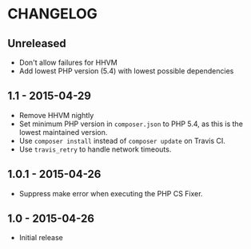 # CHANGELOG

## Unreleased

* Don't allow failures for HHVM
* Add lowest PHP version (5.4) with lowest possible dependencies

## 1.1 - 2015-04-29

* Remove HHVM nightly
* Set minimum PHP version in `composer.json` to PHP 5.4, as this is the lowest maintained version.
* Use `composer install` instead of `composer update` on Travis CI.
* Use `travis_retry` to handle network timeouts.

## 1.0.1 - 2015-04-26

* Suppress make error when executing the PHP CS Fixer. 

## 1.0 - 2015-04-26

* Initial release
